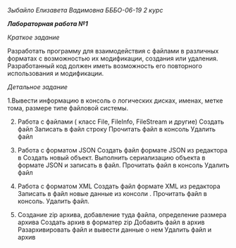 *Зыбайло Елизавета Вадимовна БББО-06-19 2 курс*

*****************************Лабораторная работа №1*****************************

_Краткое задание_

Разработать программу для взаимодействия с файлами в различных форматах с возможностью их модификации, создания или удаления. Разработанный код должен иметь возможность его повторного использования и модификации.

_Детальное задание_

1.Вывести информацию в консоль о логических дисках, именах, метке тома, размере типе файловой системы.

2. Работа с файлами ( класс File, FileInfo, FileStream и другие)
Создать файл
Записать в файл строку
Прочитать файл в консоль
Удалить файл

3. Работа с форматом JSON
Создать файл формате JSON из редактора в
Создать новый объект. Выполнить сериализацию объекта в формате JSON и записать в файл.
Прочитать файл в консоль
Удалить файл

4. Работа с форматом XML
Создать файл формате XML из редактора
Записать в файл новые данные из консоли .
Прочитать файл в консоль.
Удалить файл.

5. Создание zip архива, добавление туда файла, определение размера архива
Создать архив в форматер zip
Добавить файл в архив
Разархивировать файл и вывести данные о нем
Удалить файл и архив
